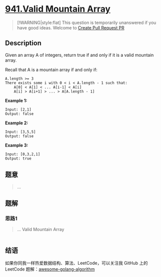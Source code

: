 # [941.Valid Mountain Array][title]

> [!WARNING|style:flat]
> This question is temporarily unanswered if you have good ideas. Welcome to [Create Pull Request PR](https://github.com/kylesliu/awesome-golang-algorithm)

## Description

Given an array A of integers, return true if and only if it is a valid mountain array.

Recall that A is a mountain array if and only if:

    A.length >= 3
    There exists some i with 0 < i < A.length - 1 such that:
        A[0] < A[1] < ... A[i-1] < A[i]
        A[i] > A[i+1] > ... > A[A.length - 1]


**Example 1:**

```
Input: [2,1]
Output: false
```

**Example 2:**

```
Input: [3,5,5]
Output: false
```

**Example 3:**

```
Input: [0,3,2,1]
Output: true
```

## 题意
> ...

## 题解

### 思路1
> ...
Valid Mountain Array
```go
```


## 结语

如果你同我一样热爱数据结构、算法、LeetCode，可以关注我 GitHub 上的 LeetCode 题解：[awesome-golang-algorithm][me]

[title]: https://leetcode.com/problems/valid-mountain-array/
[me]: https://github.com/kylesliu/awesome-golang-algorithm

